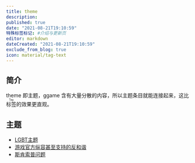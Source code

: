 ```yaml
---
title: theme
description:
published: true
date: "2021-08-21T19:10:59"
特殊标签标记: #介绍与更新页
editor: markdown
dateCreated: "2021-08-21T19:10:59"
exclude_from_blog: true
icon: material/tag-text
---
```


## 简介

theme 即主题，ggame 含有大量分散的内容，所以主题条目就能连接起来，这比<ruby>标签<rp>(</rp><rt>Tag</rt><rp>)</rp></ruby>的效果更直观。

## 主题

+   [LGBT主题][]
+   [游戏官方纵容甚至支持的反和谐][]
+   [斯肯索普问题][]

[LGBT主题]: /theme/LGBT主题.md
[游戏官方纵容甚至支持的反和谐]: /theme/游戏官方纵容甚至支持的反和谐.md
[斯肯索普问题]: /theme/斯肯索普问题.md
